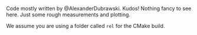 Code mostly written by @AlexanderDubrawski. Kudos!
Nothing fancy to see here. Just some rough measurements and plotting.

We assume you are using a folder called `rel` for the CMake build.